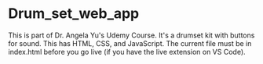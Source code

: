 # Drum_set_web_app
This is part of Dr. Angela Yu's Udemy Course. It's a drumset kit with buttons for sound.
This has HTML, CSS, and JavaScript.
The current file must be in index.html before you go live (if you have the live extension on VS Code).
